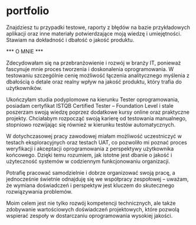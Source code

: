 # portfolio
Znajdziesz tu przypadki testowe, raporty z błędów na bazie przykładowych aplikacji oraz inne materiały potwierdzające moją wiedzę i umiejętności. Stawiam na dokładność i dbałość o jakość produktu.

*** O MNIE ***

Zdecydowałam się na przebranżowienie i rozwój w branży IT, ponieważ fascynuje mnie proces tworzenia i doskonalenia oprogramowania. W testowaniu szczególnie cenię możliwość łączenia analitycznego myślenia z dbałością o detale oraz realny wpływ na jakość produktu, który trafia do użytkowników.

Ukończyłam studia podyplomowe na kierunku Tester oprogramowania, posiadam certyfikat ISTQB Certified Tester – Foundation Level i stale poszerzam swoją wiedzę poprzez dodatkowe kursy online oraz praktyczne projekty. Chciałabym rozpocząć swoją karierę od testowania manualnego, stopniowo rozwijając się również w kierunku testów automatycznych.

W dotychczasowej pracy zawodowej miałam możliwość uczestniczyć w testach eksploracyjnych oraz testach UAT, co pozwoliło mi poznać proces weryfikacji i akceptacji oprogramowania z perspektywy użytkownika końcowego. Dzięki temu rozumiem, jak istotne jest dbanie o jakość i użyteczność systemów w codziennym funkcjonowaniu organizacji.

Potrafię pracować samodzielnie i dobrze organizować swoją pracę, a jednocześnie świetnie odnajduję się we współpracy zespołowej – uważam, że wymiana doświadczeń i perspektyw jest kluczem do skutecznego rozwiązywania problemów.

Moim celem jest nie tylko rozwój kompetencji technicznych, ale także zdobywanie wartościowych doświadczeń projektowych, które pozwolą wspierać zespoły w dostarczaniu oprogramowania wysokiej jakości.
